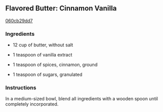 ## Flavored Butter: Cinnamon Vanilla

[060cb29dd7](http://www.food.com/recipe/flavored-butter-cinnamon-vanilla-499386)

### Ingredients

 - 12 cup of butter, without salt

 - 1 teaspoon of vanilla extract

 - 1 teaspoon of spices, cinnamon, ground

 - 1 teaspoon of sugars, granulated

### Instructions

In a medium-sized bowl, blend all ingredients with a wooden spoon until completely incorporated.